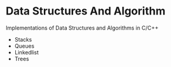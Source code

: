 # Data Structures And Algorithm
 Implementations of Data Structures and Algorithms in C/C++

 - Stacks
 - Queues
 - Linkedlist
 - Trees
 
